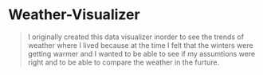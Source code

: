 # Weather-Visualizer
> I originally created this data visualizer inorder to see the trends of weather where I lived
> because at the time I felt that the winters were getting warmer and I wanted to be able to see
> if my assumtions were right and to be able to compare the weather in the furture.

